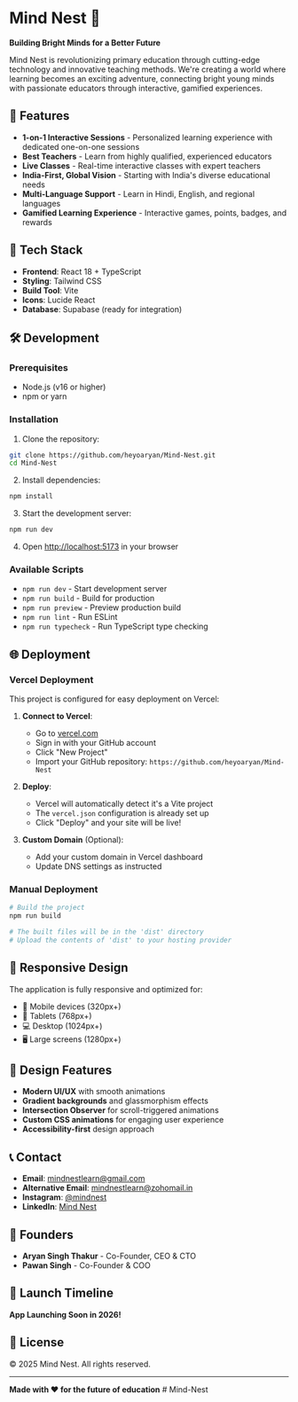 # Mind Nest 🧠

**Building Bright Minds for a Better Future**

Mind Nest is revolutionizing primary education through cutting-edge technology and innovative teaching methods. We're creating a world where learning becomes an exciting adventure, connecting bright young minds with passionate educators through interactive, gamified experiences.

## 🌟 Features

- **1-on-1 Interactive Sessions** - Personalized learning experience with dedicated one-on-one sessions
- **Best Teachers** - Learn from highly qualified, experienced educators
- **Live Classes** - Real-time interactive classes with expert teachers
- **India-First, Global Vision** - Starting with India's diverse educational needs
- **Multi-Language Support** - Learn in Hindi, English, and regional languages
- **Gamified Learning Experience** - Interactive games, points, badges, and rewards

## 🚀 Tech Stack

- **Frontend**: React 18 + TypeScript
- **Styling**: Tailwind CSS
- **Build Tool**: Vite
- **Icons**: Lucide React
- **Database**: Supabase (ready for integration)

## 🛠️ Development

### Prerequisites
- Node.js (v16 or higher)
- npm or yarn

### Installation

1. Clone the repository:
```bash
git clone https://github.com/heyoaryan/Mind-Nest.git
cd Mind-Nest
```

2. Install dependencies:
```bash
npm install
```

3. Start the development server:
```bash
npm run dev
```

4. Open [http://localhost:5173](http://localhost:5173) in your browser

### Available Scripts

- `npm run dev` - Start development server
- `npm run build` - Build for production
- `npm run preview` - Preview production build
- `npm run lint` - Run ESLint
- `npm run typecheck` - Run TypeScript type checking

## 🌐 Deployment

### Vercel Deployment

This project is configured for easy deployment on Vercel:

1. **Connect to Vercel**:
   - Go to [vercel.com](https://vercel.com)
   - Sign in with your GitHub account
   - Click "New Project"
   - Import your GitHub repository: `https://github.com/heyoaryan/Mind-Nest`

2. **Deploy**:
   - Vercel will automatically detect it's a Vite project
   - The `vercel.json` configuration is already set up
   - Click "Deploy" and your site will be live!

3. **Custom Domain** (Optional):
   - Add your custom domain in Vercel dashboard
   - Update DNS settings as instructed

### Manual Deployment

```bash
# Build the project
npm run build

# The built files will be in the 'dist' directory
# Upload the contents of 'dist' to your hosting provider
```

## 📱 Responsive Design

The application is fully responsive and optimized for:
- 📱 Mobile devices (320px+)
- 📱 Tablets (768px+)
- 💻 Desktop (1024px+)
- 🖥️ Large screens (1280px+)

## 🎨 Design Features

- **Modern UI/UX** with smooth animations
- **Gradient backgrounds** and glassmorphism effects
- **Intersection Observer** for scroll-triggered animations
- **Custom CSS animations** for engaging user experience
- **Accessibility-first** design approach

## 📞 Contact

- **Email**: mindnestlearn@gmail.com
- **Alternative Email**: mindnestlearn@zohomail.in
- **Instagram**: [@mindnest](https://instagram.com/mindnest)
- **LinkedIn**: [Mind Nest](https://linkedin.com/company/mindnest)

## 👥 Founders

- **Aryan Singh Thakur** - Co-Founder, CEO & CTO
- **Pawan Singh** - Co-Founder & COO

## 🚀 Launch Timeline

**App Launching Soon in 2026!**

## 📄 License

© 2025 Mind Nest. All rights reserved.

---

**Made with ❤️ for the future of education**
#   M i n d - N e s t  
 